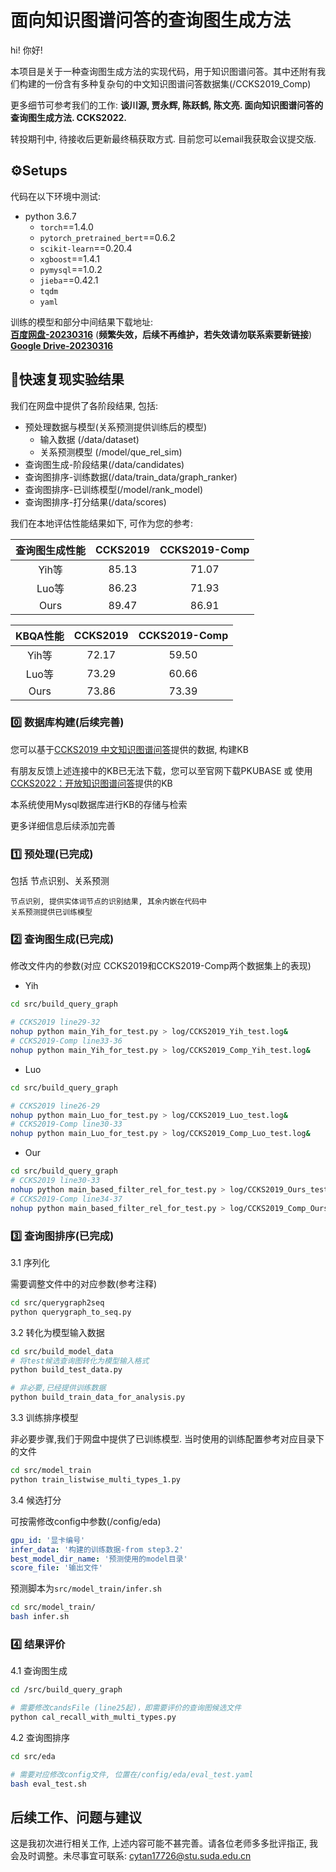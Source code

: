 # 面向知识图谱问答的查询图生成方法

hi! 你好!

本项目是关于一种查询图生成方法的实现代码，用于知识图谱问答。其中还附有我们构建的一份含有多种复杂句的中文知识图谱问答数据集(/CCKS2019_Comp)

更多细节可参考我们的工作: __谈川源, 贾永辉, 陈跃鹤, 陈文亮. 面向知识图谱问答的查询图生成方法. CCKS2022.__

转投期刊中, 待接收后更新最终稿获取方式. 目前您可以email我获取会议提交版.

## ⚙️Setups

代码在以下环境中测试:

- python 3.6.7
  - `torch`==1.4.0
  - `pytorch_pretrained_bert`==0.6.2
  - `scikit-learn`==0.20.4
  - `xgboost`==1.4.1
  - `pymysql`==1.0.2
  - `jieba`==0.42.1
  - `tqdm`
  - `yaml`

训练的模型和部分中间结果下载地址:<br>
[__百度网盘-20230316__](https://pan.baidu.com/s/1n162HG0OmBAL7qp0_QbG9Q?pwd=puo5) (__频繁失效，后续不再维护，若失效请勿联系索要新链接__)<br>
[__Google Drive-20230316__](https://drive.google.com/drive/folders/1jRQ65bDpQyyMZRheJnZTVnaVXRzCy83n?usp=sharing)

## 🚀快速复现实验结果

我们在网盘中提供了各阶段结果, 包括:

- 预处理数据与模型(关系预测提供训练后的模型)
  - 输入数据 (/data/dataset)
  - 关系预测模型 (/model/que_rel_sim)
- 查询图生成-阶段结果(/data/candidates)
- 查询图排序-训练数据(/data/train_data/graph_ranker)
- 查询图排序-已训练模型(/model/rank_model)
- 查询图排序-打分结果(/data/scores)

我们在本地评估性能结果如下, 可作为您的参考:

|查询图生成性能|CCKS2019|CCKS2019-Comp|
|:---:|:---:|:---:|
|Yih等|85.13|71.07|
|Luo等|86.23|71.93|
|Ours|89.47|86.91|

|KBQA性能|CCKS2019|CCKS2019-Comp|
|:---:|:---:|:---:|
|Yih等|72.17|59.50|
|Luo等|73.29|60.66|
|Ours|73.86|73.39|

### 0️⃣ 数据库构建(后续完善)

您可以基于[CCKS2019 中文知识图谱问答](https://www.biendata.xyz/competition/ccks_2019_6/data/)提供的数据, 构建KB

有朋友反馈上述连接中的KB已无法下载，您可以至官网下载PKUBASE 或 使用[CCKS2022：开放知识图谱问答](https://www.biendata.xyz/competition/ccks2020_ckbqa/)提供的KB

本系统使用Mysql数据库进行KB的存储与检索

更多详细信息后续添加完善

### 1️⃣ 预处理(已完成)

包括 节点识别、关系预测

    节点识别, 提供实体词节点的识别结果, 其余内嵌在代码中
    关系预测提供已训练模型

### 2️⃣ 查询图生成(已完成)

修改文件内的参数(对应 CCKS2019和CCKS2019-Comp两个数据集上的表现)

- Yih

```bash
cd src/build_query_graph

# CCKS2019 line29-32
nohup python main_Yih_for_test.py > log/CCKS2019_Yih_test.log&
# CCKS2019-Comp line33-36
nohup python main_Yih_for_test.py > log/CCKS2019_Comp_Yih_test.log&
```

- Luo

```bash
cd src/build_query_graph

# CCKS2019 line26-29
nohup python main_Luo_for_test.py > log/CCKS2019_Luo_test.log&
# CCKS2019-Comp line30-33
nohup python main_Luo_for_test.py > log/CCKS2019_Comp_Luo_test.log&
```

- Our

```bash
cd src/build_query_graph
# CCKS2019 line30-33
nohup python main_based_filter_rel_for_test.py > log/CCKS2019_Ours_test.log&
# CCKS2019-Comp line34-37
nohup python main_based_filter_rel_for_test.py > log/CCKS2019_Comp_Ours_test.log&
```

### 3️⃣ 查询图排序(已完成)

3.1 序列化

需要调整文件中的对应参数(参考注释)

```bash
cd src/querygraph2seq
python querygraph_to_seq.py
```

3.2 转化为模型输入数据

``` bash
cd src/build_model_data
# 将test候选查询图转化为模型输入格式
python build_test_data.py   

# 非必要,已经提供训练数据
python build_train_data_for_analysis.py 
```

3.3 训练排序模型

非必要步骤,我们于网盘中提供了已训练模型. 当时使用的训练配置参考对应目录下的文件

```bash
cd src/model_train
python train_listwise_multi_types_1.py
```

3.4 候选打分

可按需修改config中参数(/config/eda)

```yaml
gpu_id: '显卡编号'
infer_data: '构建的训练数据-from step3.2'
best_model_dir_name: '预测使用的model目录'
score_file: '输出文件'
```

预测脚本为`src/model_train/infer.sh`

```bash
cd src/model_train/
bash infer.sh
```

### 4️⃣ 结果评价

4.1 查询图生成

```bash
cd /src/build_query_graph

# 需要修改candsFile (line25起)，即需要评价的查询图候选文件
python cal_recall_with_multi_types.py
```

4.2 查询图排序

```bash
cd src/eda

# 需要对应修改config文件, 位置在/config/eda/eval_test.yaml
bash eval_test.sh
```

## 后续工作、问题与建议

这是我初次进行相关工作, 上述内容可能不甚完善。请各位老师多多批评指正, 我会及时调整。未尽事宜可联系: cytan17726@stu.suda.edu.cn

